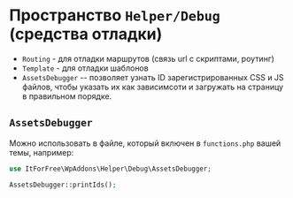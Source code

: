 # Пространство `Helper/Debug` (средства отладки)

* `Routing` - для отладки маршрутов (связь url с скриптами, роутинг)
* `Template` - для отладки шаблонов
* `AssetsDebugger` -- позволяет узнать ID зарегистрированных CSS и JS файлов, 
    чтобы указать их как зависимсоти и загружать на страницу в правильном порядке.


## `AssetsDebugger`

Можно использовать в файле, который включен в `functions.php` вашей темы, например:

```php
use ItForFree\WpAddons\Helper\Debug\AssetsDebugger;

AssetsDebugger::printIds();
```
